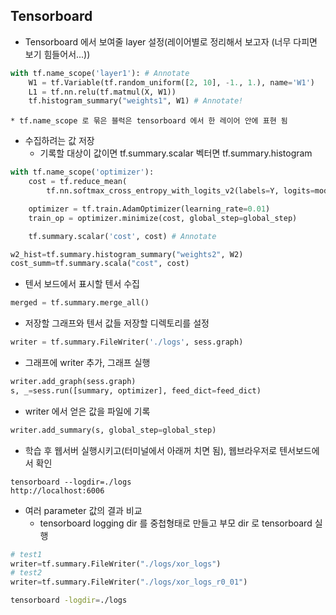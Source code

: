 ## Tensorboard
* Tensorboard 에서 보여줄 layer 설정(레이어별로 정리해서 보고자 (너무 다피면 보기 힘들어서...))
```python
with tf.name_scope('layer1'): # Annotate
    W1 = tf.Variable(tf.random_uniform([2, 10], -1., 1.), name='W1')
    L1 = tf.nn.relu(tf.matmul(X, W1))
    tf.histogram_summary("weights1", W1) # Annotate!
```
	* tf.name_scope 로 묶은 블럭은 tensorboard 에서 한 레이어 안에 표현 됨
* 수집하려는 값 저장
	* 기록할 대상이
        값이면 tf.summary.scalar
        벡터면 tf.summary.histogram
```python
with tf.name_scope('optimizer'):
    cost = tf.reduce_mean(
        tf.nn.softmax_cross_entropy_with_logits_v2(labels=Y, logits=model))

    optimizer = tf.train.AdamOptimizer(learning_rate=0.01)
    train_op = optimizer.minimize(cost, global_step=global_step)

    tf.summary.scalar('cost', cost) # Annotate
```
```python
w2_hist=tf.summary.histogram_summary("weights2", W2)
cost_summ=tf.summary.scala("cost", cost)
```
* 텐서 보드에서 표시할 텐서 수집
```python
merged = tf.summary.merge_all()
```
* 저장할 그래프와 텐서 값들 저장할 디렉토리를 설정
```python
writer = tf.summary.FileWriter('./logs', sess.graph)
```
* 그래프에 writer 추가, 그래프 실행
```python
writer.add_graph(sess.graph)
s, _=sess.run([summary, optimizer], feed_dict=feed_dict)
```
* writer 에서 얻은 값을 파일에 기록
```python
writer.add_summary(s, global_step=global_step)
```
* 학습 후 웹서버 실행시키고(터미널에서 아래꺼 치면 됨), 웹브라우저로 텐서보드에서 확인
```
tensorboard --logdir=./logs
http://localhost:6006
```
* 여러 parameter 값의 결과 비교
    * tensorboard logging dir 를 중첩형태로 만들고 부모 dir 로 tensorboard 실행
```python
# test1
writer=tf.summary.FileWriter("./logs/xor_logs")
# test2
writer=tf.summary.FileWriter("./logs/xor_logs_r0_01")
```
```sh
tensorboard -logdir=./logs
```
